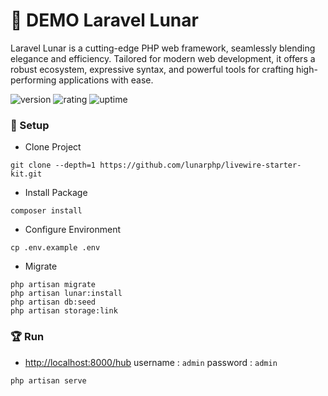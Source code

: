 # 🎉 DEMO Laravel Lunar

Laravel Lunar is a cutting-edge PHP web framework, seamlessly blending elegance and efficiency. Tailored for modern web development, it offers a robust ecosystem, expressive syntax, and powerful tools for crafting high-performing applications with ease.

![version](https://img.shields.io/badge/version-1.0-blue)
![rating](https://img.shields.io/badge/rating-★★★★★-yellow)
![uptime](https://img.shields.io/badge/uptime-100%25-brightgreen)

### 🚀 Setup

- Clone Project

```shell
git clone --depth=1 https://github.com/lunarphp/livewire-starter-kit.git

```

- Install Package

```shell
composer install
```

- Configure Environment

```shell
cp .env.example .env
```

- Migrate

```
php artisan migrate
php artisan lunar:install
php artisan db:seed
php artisan storage:link
```

### 🏆 Run

- [http://localhost:8000/hub](http://localhost:8000/hub) username : `admin` password : `admin`

```shell
php artisan serve
```